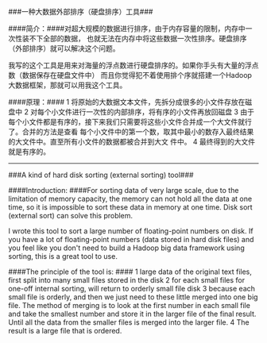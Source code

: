 ###一种大数据外部排序（硬盘排序）工具###

####简介：####对超大规模的数据进行排序，由于内存容量的限制，内存中一次性装不下全部的数据，
也就无法在内存中将这些数据一次性排序。硬盘排序（外部排序）就可以解决这个问题。

我写的这个工具是用来对海量的浮点数进行硬盘排序的。如果你手头有大量的浮点数（数据保存在硬盘文件中）
而且你觉得犯不着使用排个序就搭建一个Hadoop大数据框架，那就可以用我这个工具。

####原理：####
1 将原始的大数据文本文件，先拆分成很多的小文件存放在磁盘中
2 对每个小文件进行一次性的内部排序，将有序的小文件再放回磁盘
3 由于每个小文件都是有序的，接下来我们只需要将这些小文件合并成一个大文件就行了。合并的方法是查看
  每个小文件中的第一个数，取其中最小的数存入最终结果的大文件中。直至所有小文件的数据都被合并到大文
  件中。
4 最终得到的大文件就是有序的。

------------------------------------------------------------------------
###A kind of hard disk sorting (external sorting) tool###

####Introduction: ####For sorting data of very large scale, due to the limitation of memory capacity, the memory can not hold all the data at one time, so it is impossible to sort these data in memory at one time.
Disk sort (external sort) can solve this problem.

I wrote this tool to sort a large number of floating-point numbers on disk.
If you have a lot of floating-point numbers (data stored in hard disk files) and you feel like you don't need to build a Hadoop big data framework using sorting, this is a great tool to use.

####The principle of the tool is: ####
1 large data of the original text files, first split into many small files stored in the disk 
2 for each small files for one-off internal sorting, will return to orderly small file disk 
3 because each small file is orderly, and then we just need to these little merged into one big file.
The method of merging is to look at the first number in each small file and take the smallest number and store it in the larger file of the final result.
Until all the data from the smaller files is merged into the larger file.
4 The result is a large file that is ordered.
